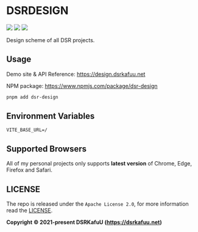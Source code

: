 # DSRDESIGN

![](https://img.shields.io/npm/v/dsr-design)
![](https://img.shields.io/npm/dm/dsr-design)
![](https://img.shields.io/npm/l/dsr-design)

Design scheme of all DSR projects.

## Usage

Demo site & API Reference: <https://design.dsrkafuu.net>

NPM package: <https://www.npmjs.com/package/dsr-design>

```bash
pnpm add dsr-design
```

## Environment Variables

```
VITE_BASE_URL=/
```

## Supported Browsers

All of my personal projects only supports **latest version** of Chrome, Edge, Firefox and Safari.

## LICENSE

The repo is released under the `Apache License 2.0`, for more information read the [LICENSE](https://github.com/dsrkafuu/dsr-design/blob/main/LICENSE).

**Copyright © 2021-present DSRKafuU (<https://dsrkafuu.net>)**

